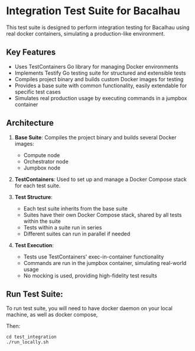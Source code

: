 # Integration Test Suite for Bacalhau

This test suite is designed to perform integration testing for Bacalhau using real docker containers, simulating a production-like environment.

## Key Features

- Uses TestContainers Go library for managing Docker environments
- Implements Testify Go testing suite for structured and extensible tests
- Compiles project binary and builds custom Docker images for testing
- Provides a base suite with common functionality, easily extendable for specific test cases
- Simulates real production usage by executing commands in a jumpbox container

## Architecture

1. **Base Suite**: Compiles the project binary and builds several Docker images:
    - Compute node
    - Orchestrator node
    - Jumpbox node

2. **TestContainers**: Used to set up and manage a Docker Compose stack for each test suite.

3. **Test Structure**:
    - Each test suite inherits from the base suite
    - Suites have their own Docker Compose stack, shared by all tests within the suite
    - Tests within a suite run in series
    - Different suites can run in parallel if needed

4. **Test Execution**:
    - Tests use TestContainers' exec-in-container functionality
    - Commands are run in the jumpbox container, simulating real-world usage
    - No mocking is used, providing high-fidelity test results

## Run Test Suite:

To run test suite, you will need to have docker daemon on your local machine, as well as docker compose,

Then:

```shell
cd test_integration
./run_locally.sh
```
